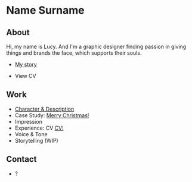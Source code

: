 # Name Surname

## About

Hi, my name is Lucy. And I'm a graphic designer finding passion in giving things and brands the face, which supports their souls.

- [My story](03-aboutness/case-study.md)

- View CV

## Work
- [Character & Description](01-character-description/)
- Case Study: [Merry Christmas!](03-aboutness/case-study.md)
- Impression
- Experience: CV [CV!](english-for-designers/04-experience/index.md)
- Voice & Tone
- Storytelling (WIP)

## Contact

- ?

